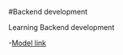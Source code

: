 #Backend development

Learning Backend development

-[Model link](https://app.eraser.io/workspace/J3kSQEjec6VsMT4Spp7E)